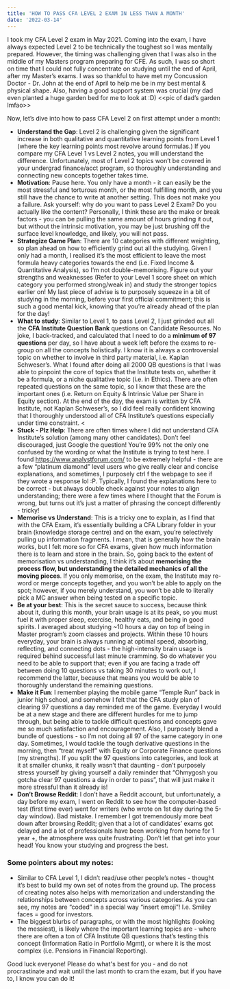 ```yaml
---
title: 'HOW TO PASS CFA LEVEL 2 EXAM IN LESS THAN A MONTH'
date: '2022-03-14'
---
```


I took my CFA Level 2 exam in May 2021. Coming into the exam, I have always expected Level 2 to be technically the toughest so I was mentally prepared. However, the timing was challenging given that I was also in the middle of my Masters program preparing for CFE. As such, I was so short on time that I could not fully concentrate on studying until the end of April, after my Master’s exams. I was so thankful to have met my Concussion Doctor - Dr. John at the end of April to help me be in my best mental & physical shape. Also, having a good support system was crucial (my dad even planted a huge garden bed for me to look at :D) <<pic of dad’s garden lmfao>>

Now, let’s dive into how to pass CFA Level 2 on first attempt under a month:

- **Understand the Gap**: Level 2 is challenging given the significant increase in both qualitative and quantitative learning points from Level 1 (where the key learning points most revolve around formulas.) If you compare my CFA Level 1 vs Level 2 notes, you will understand the difference. Unfortunately, most of Level 2 topics won’t be covered in your undergrad finance/acct program, so thoroughly understanding and connecting new concepts together takes time. 
- **Motivation**: Pause here. You only have a month - it can easily be the most stressful and torturous month, or the most fulfilling month, and you still have the chance to write at another setting. This does not make you a failure. Ask yourself: why do you want to pass Level 2 Exam? Do you actually like the content? Personally, I think these are the make or break factors - you can be pulling the same amount of hours grinding it out, but without the intrinsic motivation, you may be just brushing off the surface level knowledge, and likely, you will not pass. 
- **Strategize Game Plan**: There are 10 categories with different weighting, so plan ahead on how to efficiently grind out all the studying. Given I only had a month, I realised it’s the most efficient to leave the most formula heavy categories towards the end (i.e. Fixed Income & Quantitative Analysis), so I’m not double-memorising. Figure out your strengths and weaknesses (Refer to your Level 1 score sheet on which category you performed strong/weak in) and study the stronger topics earlier on! My last piece of advise is to purposely squeeze in a bit of studying in the morning, before your first official commitment; this is such a good mental kick, knowing that you’re already ahead of the plan for the day!
- **What to study**: Similar to Level 1, to pass Level 2, I just grinded out all the **CFA Institute Question Bank** questions on Candidate Resources. No joke, I back-tracked, and calculated that I need to do a **minimum of 97 questions** per day, so I have about a week left before the exams to re-group on all the concepts holistically. I know it is always a controversial topic on whether to involve in third party material, i.e. Kaplan Schweser’s. What I found after doing all 2000 QB questions is that I was able to pinpoint the core of topics that the Institute tests on, whether it be a formula, or a niche qualitative topic (i.e. in Ethics). There are often repeated questions on the same topic, so I know that these are the important ones (i.e. Return on Equity & Intrinsic Value per Share in Equity section). At the end of the day, the exam is written by CFA Institute, not Kaplan Schweser’s, so I did feel really confident knowing that I thoroughly understood all of CFA Institute’s questions especially under time constraint. 
<<insert pic of notebook>
- **Stuck - Plz Help**: There are often times where I did not understand CFA Institute’s solution (among many other candidates). Don’t feel discouraged, just Google the question! You’re 99% not the only one confused by the wording or what the Institute is trying to test here. I found https://www.analystforum.com/ to be extremely helpful - there are a few “platinum diamond” level users who give really clear and concise explanations, and sometimes, I purposely ctrl f the webpage to see if they wrote a response lol :P. Typically, I found the explanations here to be correct - but always double check against your notes to align understanding; there were a few times where I thought that the Forum is wrong, but turns out it’s just a matter of phrasing the concept differently - tricky!
- **Memorise vs Understand**: This is a tricky one to explain, as I find that with the CFA Exam, it’s essentially building a CFA Library folder in your brain (knowledge storage centre) and on the exam, you’re selectively pulling up information fragments. I mean, that is generally how the brain works, but I felt more so for CFA exams, given how much information there is to learn and store in the brain. So, going back to the extent of memorisation vs understanding, I think it’s about **memorising the process flow, but understanding the detailed mechanics of all the moving pieces**. If you only memorise, on the exam, the Institute may re-word or merge concepts together, and you won’t be able to apply on the spot; however, if you merely understand, you won’t be able to literally pick a MC answer when being tested on a specific topic.
- **Be at your best**: This is the secret sauce to success, because think about it, during this month, your brain usage is at its peak, so you must fuel it with proper sleep, exercise, healthy eats, and being in good spirits. I averaged about studying ~10 hours a day on top of being in Master program’s zoom classes and projects. Within these 10 hours everyday, your brain is always running at optimal speed, absorbing, reflecting, and connecting dots - the high-intensity brain usage is required behind successful last minute cramming. So do whatever you need to be able to support that; even if you are facing a trade off between doing 10 questions vs taking 30 minutes to work out, I recommend the latter, because that means you would be able to thoroughly understand the remaining questions. 
- **Make it Fun**: I remember playing the mobile game “Temple Run” back in junior high school, and somehow I felt that the CFA study plan of clearing 97 questions a day reminded me of the game. Everyday I would be at a new stage and there are different hurdles for me to jump through, but being able to tackle difficult questions and concepts gave me so much satisfaction and encouragement. Also, I purposely blend a bundle of questions - so I’m not doing all 97 of the same category in one day. Sometimes, I would tackle the tough derivative questions in the morning, then “treat myself” with Equity or Corporate Finance questions (my strengths). If you split the 97 questions into categories, and look at it at smaller chunks, it really wasn’t that daunting - don’t purposely stress yourself by giving yourself a daily reminder that “Ohmygosh you gotcha clear 97 questions a day in order to pass”, that will just make it more stressful than it already is!
- **Don’t Browse Reddit**: I don’t have a Reddit account, but unfortunately, a day before my exam, I went on Reddit to see how the computer-based test (first time ever) went for writers (who wrote on 1st day during the 5-day window). Bad mistake. I remember I got tremendously more beat down after browsing Reddit; given that a lot of candidates’ exams got delayed and a lot of professionals have been working from home for 1 year +, the atmosphere was quite frustrating. Don’t let that get into your head! You know your studying and progress the best. 

### Some pointers about my notes: 
- Similar to CFA Level 1, I didn’t read/use other people’s notes - thought it’s best to build my own set of notes from the ground up. The process of creating notes also helps with memorization and understanding the relationships between concepts across various categories. As you can see, my notes are “coded” in a special way “insert emoji”! I.e. Smiley faces = good for investors. 
- The biggest blurbs of paragraphs, or with the most highlights (looking the messiest), is likely where the important learning topics are - where there are often a ton of CFA Institute QB questions that’s testing this concept (Information Ratio in Portfolio Mgmt), or where it is the most complex (i.e. Pensions in Financial Reporting). 

Good luck everyone! Please do what's best for you - and do not procrastinate and wait until the last month to cram the exam, but if you have to, I know you can do it!
